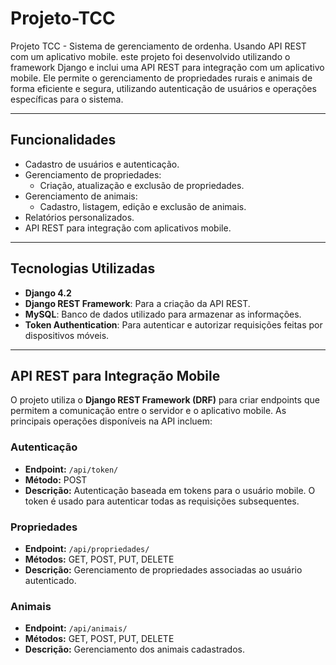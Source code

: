 # Projeto-TCC
Projeto TCC - Sistema de gerenciamento de ordenha. Usando API REST com um aplicativo mobile.
este projeto foi desenvolvido utilizando o framework Django e inclui uma API REST para integração com um aplicativo mobile. Ele permite o gerenciamento de propriedades rurais e animais de forma eficiente e segura, utilizando autenticação de usuários e operações específicas para o sistema.

---

## **Funcionalidades**

- Cadastro de usuários e autenticação.
- Gerenciamento de propriedades:
  - Criação, atualização e exclusão de propriedades.
- Gerenciamento de animais:
  - Cadastro, listagem, edição e exclusão de animais.
- Relatórios personalizados.
- API REST para integração com aplicativos mobile.

---

## **Tecnologias Utilizadas**

- **Django 4.2**
- **Django REST Framework**: Para a criação da API REST.
- **MySQL**: Banco de dados utilizado para armazenar as informações.
- **Token Authentication**: Para autenticar e autorizar requisições feitas por dispositivos móveis.

---

## **API REST para Integração Mobile**

O projeto utiliza o **Django REST Framework (DRF)** para criar endpoints que permitem a comunicação entre o servidor e o aplicativo mobile. As principais operações disponíveis na API incluem:

### **Autenticação**
- **Endpoint:** `/api/token/`
- **Método:** POST  
- **Descrição:** Autenticação baseada em tokens para o usuário mobile. O token é usado para autenticar todas as requisições subsequentes.

### **Propriedades**
- **Endpoint:** `/api/propriedades/`
- **Métodos:** GET, POST, PUT, DELETE  
- **Descrição:** Gerenciamento de propriedades associadas ao usuário autenticado.

### **Animais**
- **Endpoint:** `/api/animais/`
- **Métodos:** GET, POST, PUT, DELETE  
- **Descrição:** Gerenciamento dos animais cadastrados.


